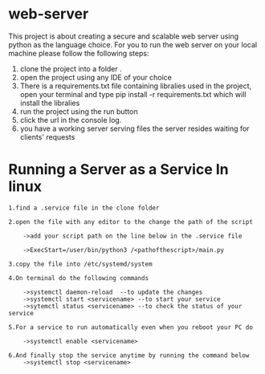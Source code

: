 ﻿# web-server
 This project is about creating a secure and scalable web server using python as the language choice.
 For you to run the web server on your local machine please follow the following steps:
 1. clone the project into a folder .
 2. open the project using any IDE of your choice 
 3. There is a requirements.txt file containing libralies used in the project, open your terminal and type pip install -r requirements.txt  which will install the libralies
 4. run the project using the run button 
 5. click the url in the console log.
 6. you have a working server serving files the server resides waiting for clients' requests

# Running a Server as a Service In linux

	1.find a .service file in the clone folder
	
	2.open the file with any editor to the change the path of the script
	
		->add your script path on the line below in the .service file
		
		->ExecStart=/user/bin/python3 /<pathofthescript>/main.py
		
	3.copy the file into /etc/systemd/system
	
	4.On terminal do the following commands
	
		->systemctl daemon-reload  --to update the changes 	
		->systemctl start <servicename> --to start your service
		->sytemctl status <servicename> --to check the status of your service
		
	5.For a service to run automatically even when you reboot your PC do
	
		->systemctl enable <servicename>
		
	6.And finally stop the service anytime by running the command below
		->systemctl stop <servicename>
			

